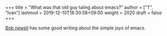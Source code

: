 +++
title = "What was that old guy taling about emacs?"
author = ["T", "Ivan"]
lastmod = 2019-12-10T18:30:58+09:00
weight = 2020
draft = false
+++

[Bob newell](http://www.bobnewell.net/publish/35years/index.html) has some good writing about the simple joys of emacs.
